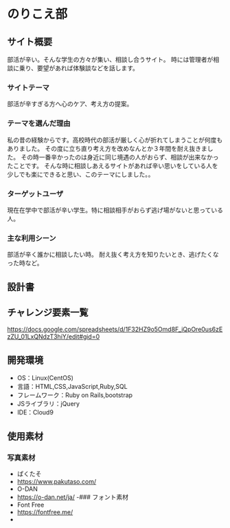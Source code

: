 # のりこえ部

## サイト概要
部活が辛い。そんな学生の方々が集い、相談し合うサイト。
時には管理者が相談に乗り、要望があれば体験談などを話します。

### サイトテーマ
部活が辛すぎる方へ心のケア、考え方の提案。

### テーマを選んだ理由
私の昔の経験からです。高校時代の部活が厳しく心が折れてしまうことが何度もありました。
その度に立ち直り考え方を改めなんとか３年間を耐え抜きました。
その時一番辛かったのは身近に同じ境遇の人がおらず、相談が出来なかったことです。
そんな時に相談しあえるサイトがあれば辛い思いをしている人を少しでも楽にできると思い、このテーマにしました。。

### ターゲットユーザ
現在在学中で部活が辛い学生。特に相談相手がおらず逃げ場がないと思っている人。

### 主な利用シーン
部活が辛く誰かに相談したい時。
耐え抜く考え方を知りたいとき、逃げたくなった時など。

## 設計書

## チャレンジ要素一覧
https://docs.google.com/spreadsheets/d/1F32HZ9o5Omd8F_iQpOre0us6zEzZU_01LxQNdzT3hiY/edit#gid=0

## 開発環境
- OS：Linux(CentOS)
- 言語：HTML,CSS,JavaScript,Ruby,SQL
- フレームワーク：Ruby on Rails,bootstrap
- JSライブラリ：jQuery
- IDE：Cloud9

## 使用素材
### 写真素材
- ぱくたそ
- https://www.pakutaso.com/
- O-DAN
- https://o-dan.net/ja/
-### フォント素材
- Font Free
- https://fontfree.me/
-